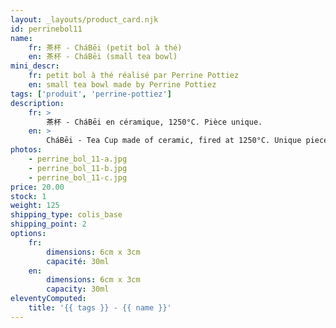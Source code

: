 ```yaml
---
layout: _layouts/product_card.njk
id: perrinebol11
name:
    fr: 茶杯 - CháBēi (petit bol à thé)
    en: 茶杯 - CháBēi (small tea bowl)
mini_descr:
    fr: petit bol à thé réalisé par Perrine Pottiez
    en: small tea bowl made by Perrine Pottiez
tags: ['produit', 'perrine-pottiez']
description: 
    fr: >
        茶杯 - CháBēi en céramique, 1250°C. Pièce unique.
    en: >
        CháBēi - Tea Cup made of ceramic, fired at 1250°C. Unique piece.
photos:
    - perrine_bol_11-a.jpg
    - perrine_bol_11-b.jpg
    - perrine_bol_11-c.jpg
price: 20.00
stock: 1
weight: 125
shipping_type: colis_base
shipping_point: 2
options:
    fr:
        dimensions: 6cm x 3cm
        capacité: 30ml
    en:
        dimensions: 6cm x 3cm
        capacity: 30ml
eleventyComputed:
    title: '{{ tags }} - {{ name }}'
---
```

